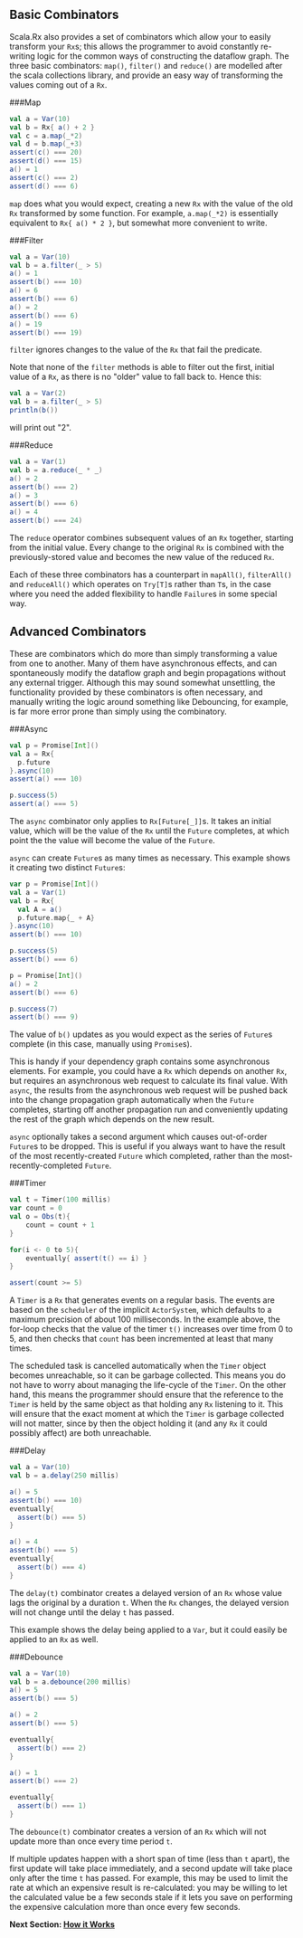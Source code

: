 Basic Combinators
-----------------
Scala.Rx also provides a set of combinators which allow your to easily transform your `Rx`s; this allows the programmer to avoid constantly re-writing logic for the common ways of constructing the dataflow graph. The three basic combinators: `map()`, `filter()` and `reduce()` are modelled after the scala collections library, and provide an easy way of transforming the values coming out of a `Rx`.

###Map
```scala
val a = Var(10)
val b = Rx{ a() + 2 }
val c = a.map(_*2)
val d = b.map(_+3)
assert(c() === 20)
assert(d() === 15)
a() = 1
assert(c() === 2)
assert(d() === 6)
```

`map` does what you would expect, creating a new `Rx` with the value of the old `Rx` transformed by some function. For example, `a.map(_*2)` is essentially equivalent to `Rx{ a() * 2 }`, but somewhat more convenient to write.

###Filter
```scala
val a = Var(10)
val b = a.filter(_ > 5)
a() = 1
assert(b() === 10)
a() = 6
assert(b() === 6)
a() = 2
assert(b() === 6)
a() = 19
assert(b() === 19)
```

`filter` ignores changes to the value of the `Rx` that fail the predicate.

Note that none of the `filter` methods is able to filter out the first, initial value of a `Rx`, as there is no "older" value to fall back to. Hence this:

```scala
val a = Var(2)
val b = a.filter(_ > 5)
println(b())
```

will print out "2".

###Reduce
```scala
val a = Var(1)
val b = a.reduce(_ * _)
a() = 2
assert(b() === 2)
a() = 3
assert(b() === 6)
a() = 4
assert(b() === 24)
```

The `reduce` operator combines subsequent values of an `Rx` together, starting from the initial value. Every change to the original `Rx` is combined with the previously-stored value and becomes the new value of the reduced `Rx`.

Each of these three combinators has a counterpart in `mapAll()`, `filterAll()` and `reduceAll()` which operates on `Try[T]`s rather than `T`s, in the case where you need the added flexibility to handle `Failure`s in some special way.

Advanced Combinators
--------------------
These are combinators which do more than simply transforming a value from one to another. Many of them have asynchronous effects, and can spontaneously modify the dataflow graph and begin propagations without any external trigger. Although this may sound somewhat unsettling, the functionality provided by these combinators is often necessary, and manually writing the logic around something like Debouncing, for example, is far more error prone than simply using the combinatory.

###Async

```scala
val p = Promise[Int]()
val a = Rx{
  p.future
}.async(10)
assert(a() === 10)

p.success(5)
assert(a() === 5)
```

The `async` combinator only applies to `Rx[Future[_]]`s. It takes an initial value, which will be the value of the `Rx` until the `Future` completes, at which point the the value will become the value of the `Future`.

`async` can create `Future`s as many times as necessary. This example shows it creating two distinct `Future`s:

```scala
var p = Promise[Int]()
val a = Var(1)
val b = Rx{
  val A = a()
  p.future.map{_ + A}
}.async(10)
assert(b() === 10)

p.success(5)
assert(b() === 6)

p = Promise[Int]()
a() = 2
assert(b() === 6)

p.success(7)
assert(b() === 9)
```

The value of `b()` updates as you would expect as the series of `Future`s complete (in this case, manually using `Promise`s).

This is handy if your dependency graph contains some asynchronous elements. For example, you could have a `Rx` which depends on another `Rx`, but requires an asynchronous web request to calculate its final value. With `async`, the results from the asynchronous web request will be pushed back into the change propagation graph automatically when the `Future` completes, starting off another propagation run and conveniently updating the rest of the graph which depends on the new result.

`async` optionally takes a second argument which causes out-of-order `Future`s to be dropped. This is useful if you always want to have the result of the most recently-created `Future` which completed, rather than the most-recently-completed `Future`.

###Timer

```scala
val t = Timer(100 millis)
var count = 0
val o = Obs(t){
    count = count + 1
}

for(i <- 0 to 5){
    eventually{ assert(t() == i) }
}

assert(count >= 5)
```

A `Timer` is a `Rx` that generates events on a regular basis. The events are based on the `scheduler` of the implicit `ActorSystem`, which defaults to a maximum precision of about 100 milliseconds. In the example above, the for-loop checks that the value of the timer `t()` increases over time from 0 to 5, and then checks that `count` has been incremented at least that many times.

The scheduled task is cancelled automatically when the `Timer` object becomes unreachable, so it can be garbage collected. This means you do not have to worry about managing the life-cycle of the `Timer`. On the other hand, this means the programmer should ensure that the reference to the `Timer` is held by the same object as that holding any `Rx` listening to it. This will ensure that the exact moment at which the `Timer` is garbage collected will not matter, since by then the object holding it (and any `Rx` it could possibly affect) are both unreachable. 

###Delay
```scala
val a = Var(10)
val b = a.delay(250 millis)

a() = 5
assert(b() === 10)
eventually{
  assert(b() === 5)
}

a() = 4
assert(b() === 5)
eventually{
  assert(b() === 4)
}
```

The `delay(t)` combinator creates a delayed version of an `Rx` whose value lags the original by a duration `t`. When the `Rx` changes, the delayed version will not change until the delay `t` has passed.

This example shows the delay being applied to a `Var`, but it could easily be applied to an `Rx` as well.

###Debounce
```scala
val a = Var(10)
val b = a.debounce(200 millis)
a() = 5
assert(b() === 5)

a() = 2
assert(b() === 5)

eventually{
  assert(b() === 2)
}

a() = 1
assert(b() === 2)

eventually{
  assert(b() === 1)
}
```

The `debounce(t)` combinator creates a version of an `Rx` which will not update more than once every time period `t`.

If multiple updates happen with a short span of time (less than `t` apart), the first update will take place immediately, and a second update will take place only after the time `t` has passed. For example, this may be used to limit the rate at which an expensive result is re-calculated: you may be willing to let the calculated value be a few seconds stale if it lets you save on performing the expensive calculation more than once every few seconds.

**Next Section: [How it Works](https://github.com/lihaoyi/scala.rx/wiki/How-it-Works)**
